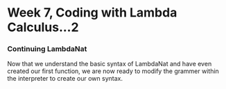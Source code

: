 # Week 7, Coding with Lambda Calculus...2

### Continuing LambdaNat
Now that we understand the basic syntax of LambdaNat and have even created our first function, we are now ready to modify the grammer within the interpreter to create our own syntax.

